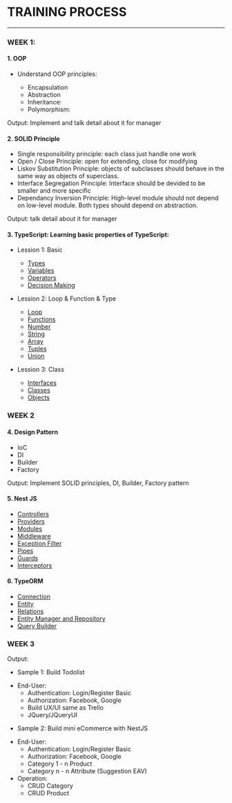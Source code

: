 # TRAINING PROCESS

---

### WEEK 1:
#### 1. OOP

- Understand OOP principles: 

  + Encapsulation
  + Abstraction
  + Inheritance:
  + Polymorphism:

Output: Implement and talk detail about it for manager

#### 2. SOLID Principle

- Single responsibility principle: each class just handle one work
- Open / Close Principle: open for extending, close for modifying
- Liskov Substitution Principle: objects of subclasses should behave in the same way as objects of superclass.
- Interface Segregation Principle: Interface should be devided to be smaller and more specific
- Dependancy Inversion Principle: High-level module should not depend on low-level module. Both types should depend on abstraction.

Output: talk detail about it for manager

#### 3. TypeScript: Learning basic properties of TypeScript:

- Lession 1: Basic
  + [Types](https://www.tutorialspoint.com/typescript/typescript_types.htm)
  + [Variables](https://www.tutorialspoint.com/typescript/typescript_variables.htm)
  + [Operators](https://www.tutorialspoint.com/typescript/typescript_operators.htm)
  + [Decision Making](https://www.tutorialspoint.com/typescript/typescript_decision_making.htm)

- Lession 2: Loop & Function & Type
  + [Loop](https://www.tutorialspoint.com/typescript/typescript_loops.htm)
  + [Functions](https://www.tutorialspoint.com/typescript/typescript_functions.htm)
  + [Number](https://www.tutorialspoint.com/typescript/typescript_numbers.htm)
  + [String](https://www.tutorialspoint.com/typescript/typescript_strings.htm)
  + [Array](https://www.tutorialspoint.com/typescript/typescript_arrays.htm)
  + [Tuples](https://www.tutorialspoint.com/typescript/typescript_tuples.htm)
  + [Union](https://www.tutorialspoint.com/typescript/typescript_union.htm)

- Lession 3: Class
  + [Interfaces](https://www.tutorialspoint.com/typescript/typescript_interfaces.htm)
  + [Classes](https://www.tutorialspoint.com/typescript/typescript_classes.htm)
  + [Objects](https://www.tutorialspoint.com/typescript/typescript_objects.htm)

### WEEK 2

#### 4. Design Pattern

- IoC
- DI
- Builder
- Factory

Output: Implement SOLID principles, DI, Builder, Factory pattern

#### 5. Nest JS

- [Controllers](https://docs.nestjs.com/controllers)
- [Providers](https://docs.nestjs.com/providers)
- [Modules](https://docs.nestjs.com/modules)
- [Middleware](https://docs.nestjs.com/middleware)
- [Exception Filter](https://docs.nestjs.com/exception-filters)
- [Pipes](https://docs.nestjs.com/pipes)
- [Guards](https://docs.nestjs.com/guards)
- [Interceptors](https://docs.nestjs.com/interceptors)

#### 6. TypeORM
- [Connection](https://typeorm.io/#/connection)
- [Entity](https://typeorm.io/#/relations)
- [Relations](https://typeorm.io/#/relations)
- [Entity Manager and Repository](https://typeorm.io/#/working-with-entity-manager)
- [Query Builder](https://typeorm.io/#/select-query-builder)


### WEEK 3
Output:
* Sample 1: Build Todolist
- End-User:
  + Authentication: Login/Register Basic
  + Authorization: Facebook, Google
  + Build UX/UI same as Trello
  + JQuery/JQueryUI

* Sample 2: Build mini eCommerce with NestJS
- End-User:
  + Authentication: Login/Register Basic
  + Authorization: Facebook, Google
  + Category 1 - n Product
  + Category n - n Attribute (Suggestion EAV)
- Operation:
  + CRUD Category
  + CRUD Product






